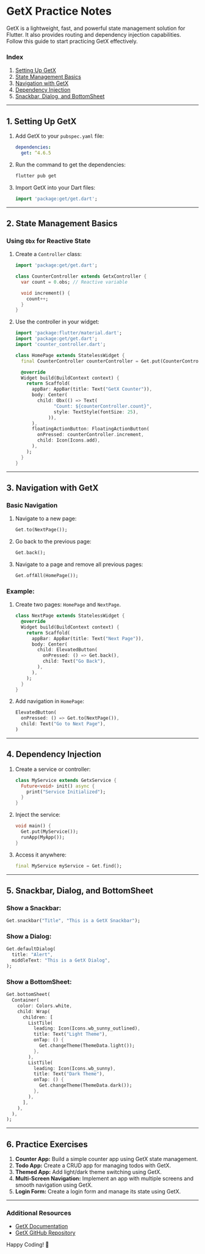 # GetX Practice Notes

GetX is a lightweight, fast, and powerful state management solution for Flutter. It also provides routing and dependency injection capabilities. Follow this guide to start practicing GetX effectively.

### Index
1.  [Setting Up GetX](getx.md#1-setting-up-getx)
2.  [State Management Basics](getx.md#2-state-management-basics)
3.  [Navigation with GetX](getx.md#3-navigation-with-getx)
4.  [Dependency Injection](getx.md#4-dependency-injection)
5.  [Snackbar, Dialog, and BottomSheet](getx.md#5-snackbar-dialog-and-bottomsheet)

---

## 1. **Setting Up GetX**

1. Add GetX to your `pubspec.yaml` file:

   ```yaml
   dependencies:
     get: ^4.6.5
   ```

2. Run the command to get the dependencies:

   ```bash
   flutter pub get
   ```

3. Import GetX into your Dart files:

   ```dart
   import 'package:get/get.dart';
   ```

---

## 2. **State Management Basics**

### Using `Obx` for Reactive State

1. Create a `Controller` class:

   ```dart
   import 'package:get/get.dart';

   class CounterController extends GetxController {
     var count = 0.obs; // Reactive variable

     void increment() {
       count++;
     }
   }
   ```

2. Use the controller in your widget:

   ```dart
   import 'package:flutter/material.dart';
   import 'package:get/get.dart';
   import 'counter_controller.dart';

   class HomePage extends StatelessWidget {
     final CounterController counterController = Get.put(CounterController());

     @override
     Widget build(BuildContext context) {
       return Scaffold(
         appBar: AppBar(title: Text("GetX Counter")),
         body: Center(
           child: Obx(() => Text(
                 "Count: ${counterController.count}",
                 style: TextStyle(fontSize: 25),
               )),
         ),
         floatingActionButton: FloatingActionButton(
           onPressed: counterController.increment,
           child: Icon(Icons.add),
         ),
       );
     }
   }
   ```

---

## 3. **Navigation with GetX**

### Basic Navigation

1. Navigate to a new page:

   ```dart
   Get.to(NextPage());
   ```

2. Go back to the previous page:

   ```dart
   Get.back();
   ```

3. Navigate to a page and remove all previous pages:

   ```dart
   Get.offAll(HomePage());
   ```

### Example:

1. Create two pages: `HomePage` and `NextPage`.

   ```dart
   class NextPage extends StatelessWidget {
     @override
     Widget build(BuildContext context) {
       return Scaffold(
         appBar: AppBar(title: Text("Next Page")),
         body: Center(
           child: ElevatedButton(
             onPressed: () => Get.back(),
             child: Text("Go Back"),
           ),
         ),
       );
     }
   }
   ```

2. Add navigation in `HomePage`:

   ```dart
   ElevatedButton(
     onPressed: () => Get.to(NextPage()),
     child: Text("Go to Next Page"),
   )
   ```

---

## 4. **Dependency Injection**

1. Create a service or controller:

   ```dart
   class MyService extends GetxService {
     Future<void> init() async {
       print("Service Initialized");
     }
   }
   ```

2. Inject the service:

   ```dart
   void main() {
     Get.put(MyService());
     runApp(MyApp());
   }
   ```

3. Access it anywhere:

   ```dart
   final MyService myService = Get.find();
   ```

---

## 5. **Snackbar, Dialog, and BottomSheet**

### Show a Snackbar:

```dart
Get.snackbar("Title", "This is a GetX Snackbar");
```

### Show a Dialog:

```dart
Get.defaultDialog(
  title: "Alert",
  middleText: "This is a GetX Dialog",
);
```

### Show a BottomSheet:

```dart
Get.bottomSheet(
  Container(
    color: Colors.white,
    child: Wrap(
      children: [
        ListTile(
          leading: Icon(Icons.wb_sunny_outlined),
          title: Text("Light Theme"),
          onTap: () {
            Get.changeTheme(ThemeData.light());
          },
        ),
        ListTile(
          leading: Icon(Icons.wb_sunny),
          title: Text("Dark Theme"),
          onTap: () {
            Get.changeTheme(ThemeData.dark());
          },
        ),
      ],
    ),
  ),
);
```

---

## 6. **Practice Exercises**

1. **Counter App:** Build a simple counter app using GetX state management.
2. **Todo App:** Create a CRUD app for managing todos with GetX.
3. **Themed App:** Add light/dark theme switching using GetX.
4. **Multi-Screen Navigation:** Implement an app with multiple screens and smooth navigation using GetX.
5. **Login Form:** Create a login form and manage its state using GetX.

---

### Additional Resources
- [GetX Documentation](https://pub.dev/packages/get)
- [GetX GitHub Repository](https://github.com/jonataslaw/getx)

Happy Coding! 🚀
